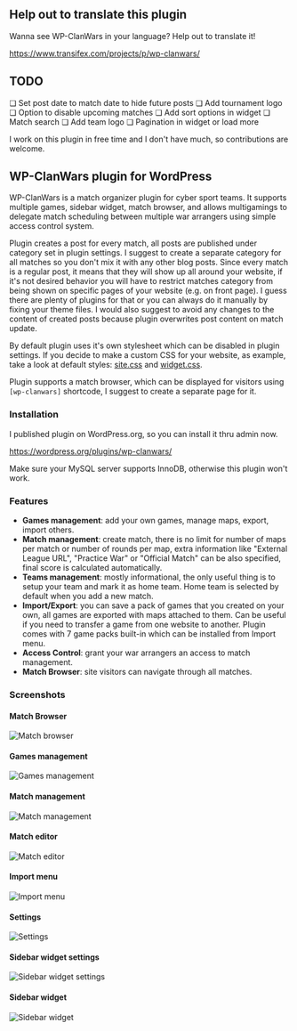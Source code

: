 ## Help out to translate this plugin

Wanna see WP-ClanWars in your language? Help out to translate it!

https://www.transifex.com/projects/p/wp-clanwars/

## TODO

❏ Set post date to match date to hide future posts
❏ Add tournament logo
❏ Option to disable upcoming matches
❏ Add sort options in widget
❏ Match search
❏ Add team logo
❏ Pagination in widget or load more

I work on this plugin in free time and I don't have much, so contributions are welcome.

## WP-ClanWars plugin for WordPress

WP-ClanWars is a match organizer plugin for cyber sport teams. It supports multiple games, sidebar widget, match browser, and allows multigamings to delegate match scheduling between multiple war arrangers using simple access control system.

Plugin creates a post for every match, all posts are published under category set in plugin settings. I suggest to create a separate category for all matches so you don't mix it with any other blog posts. Since every match is a regular post, it means that they will show up all around your website, if it's not desired behavior you will have to restrict matches category from being shown on specific pages of your website (e.g. on front page). I guess there are plenty of plugins for that or you can always do it manually by fixing your theme files. I would also suggest to avoid any changes to the content of created posts because plugin overwrites post content on match update.

By default plugin uses it's own stylesheet which can be disabled in plugin settings. If you decide to make a custom CSS for your website, as example, take a look at default styles: [site.css](https://bitbucket.org/and/wp-clanwars/raw/default/css/site.css) and [widget.css](https://bitbucket.org/and/wp-clanwars/raw/default/css/widget.css).

Plugin supports a match browser, which can be displayed for visitors using `[wp-clanwars]` shortcode, I suggest to create a separate page for it.

### Installation

I published plugin on WordPress.org, so you can install it thru admin now.

https://wordpress.org/plugins/wp-clanwars/

Make sure your MySQL server supports InnoDB, otherwise this plugin won't work.

### Features

* __Games management__: add your own games, manage maps, export, import others.
* __Match management__: create match, there is no limit for number of maps per match or number of rounds per map, extra information like "External League URL", "Practice War" or "Official Match" can be also specified, final score is calculated automatically.
* __Teams management__: mostly informational, the only useful thing is to setup your team and mark it as home team. Home team is selected by default when you add a new match.
* __Import/Export__: you can save a pack of games that you created on your own, all games are exported with maps attached to them. Can be useful if you need to transfer a game from one website to another. Plugin comes with 7 game packs built-in which can be installed from Import menu.
* __Access Control__: grant your war arrangers an access to match management.
* __Match Browser__: site visitors can navigate through all matches.

### Screenshots

#### Match Browser
![Match browser](https://bitbucket.org/and/wp-clanwars/raw/default/screenshot-1.jpg)

#### Games management
![Games management](https://bitbucket.org/and/wp-clanwars/raw/default/screenshot-2.jpg)

#### Match management
![Match management](https://bitbucket.org/and/wp-clanwars/raw/default/screenshot-3.jpg)

#### Match editor
![Match editor](https://bitbucket.org/and/wp-clanwars/raw/default/screenshot-4.jpg)

#### Import menu
![Import menu](https://bitbucket.org/and/wp-clanwars/raw/default/screenshot-5.jpg)

#### Settings
![Settings](https://bitbucket.org/and/wp-clanwars/raw/default/screenshot-6.jpg)

#### Sidebar widget settings
![Sidebar widget settings](https://bitbucket.org/and/wp-clanwars/raw/default/screenshot-7.jpg)

#### Sidebar widget
![Sidebar widget](https://bitbucket.org/and/wp-clanwars/raw/default/screenshot-8.jpg)